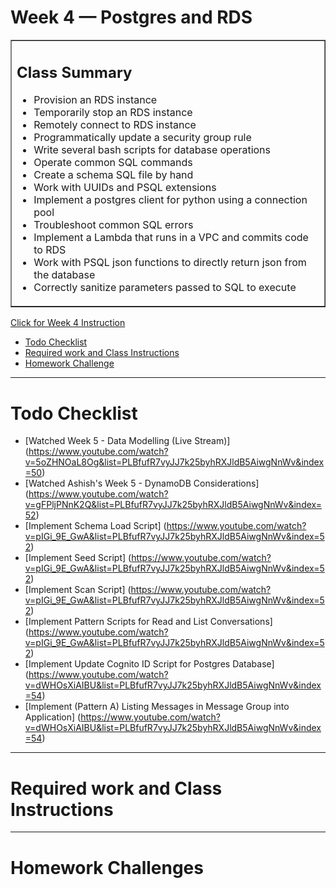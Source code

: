 # Week 4 — Postgres and RDS

<table border="1">
  <tr>
    <td>
      <h2>Class Summary</h2>
      <ul>
        <li>Provision an RDS instance</li>
        <li>Temporarily stop an RDS instance</li>
        <li>Remotely connect to RDS instance</li>
        <li>Programmatically update a security group rule</li>
        <li>Write several bash scripts for database operations</li>
        <li>Operate common SQL commands</li>
        <li>Create a schema SQL file by hand</li>
        <li>Work with UUIDs and PSQL extensions</li>
        <li>Implement a postgres client for python using a connection pool</li>
        <li>Troubleshoot common SQL errors</li>
        <li>Implement a Lambda that runs in a VPC and commits code to RDS</li>
        <li>Work with PSQL json functions to directly return json from the database</li>
        <li>Correctly sanitize parameters passed to SQL to execute</li>
      </ul>
    </td>
  </tr>
</table>


[Click for Week 4 Instruction](https://github.com/omenking/aws-bootcamp-cruddur-2023/blob/week-4/journal/week4.md)


- [Todo Checklist](#todo-checklist)
- [Required work and Class Instructions](#required-work-and-class-instructions)
- [Homework Challenge](#homework-challenges)

***

# Todo Checklist
- [Watched Week 5 - Data Modelling (Live Stream)] (https://www.youtube.com/watch?v=5oZHNOaL8Og&list=PLBfufR7vyJJ7k25byhRXJldB5AiwgNnWv&index=50)
- [Watched Ashish's Week 5 - DynamoDB Considerations] (https://www.youtube.com/watch?v=gFPljPNnK2Q&list=PLBfufR7vyJJ7k25byhRXJldB5AiwgNnWv&index=52)
- [Implement Schema Load Script] (https://www.youtube.com/watch?v=pIGi_9E_GwA&list=PLBfufR7vyJJ7k25byhRXJldB5AiwgNnWv&index=52)
- [Implement Seed Script] (https://www.youtube.com/watch?v=pIGi_9E_GwA&list=PLBfufR7vyJJ7k25byhRXJldB5AiwgNnWv&index=52)
- [Implement Scan Script] (https://www.youtube.com/watch?v=pIGi_9E_GwA&list=PLBfufR7vyJJ7k25byhRXJldB5AiwgNnWv&index=52)
- [Implement Pattern Scripts for Read and List Conversations] (https://www.youtube.com/watch?v=pIGi_9E_GwA&list=PLBfufR7vyJJ7k25byhRXJldB5AiwgNnWv&index=52)
- [Implement Update Cognito ID Script for Postgres Database] (https://www.youtube.com/watch?v=dWHOsXiAIBU&list=PLBfufR7vyJJ7k25byhRXJldB5AiwgNnWv&index=54)
- [Implement (Pattern A) Listing Messages in Message Group into Application] (https://www.youtube.com/watch?v=dWHOsXiAIBU&list=PLBfufR7vyJJ7k25byhRXJldB5AiwgNnWv&index=54)


***

# Required work and Class Instructions

***

# Homework Challenges